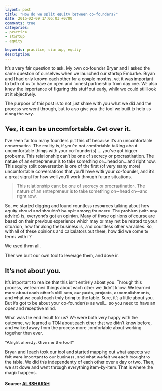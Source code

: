 ```yaml
---
layout: post
title: "How do we split equity between co-founders?"
date: 2015-02-09 17:06:03 +0700
comments: true
categories: 
- practice
- startup
- equity

keywords: practice, startup, equity
description: 
---
```


It’s a very fair question to ask. My own co-founder Bryan and I asked the same question of ourselves when we launched our startup Embarke. Bryan and I had only known each other for a couple months, yet it was important to both of us to have an open and honest partnership from day one. We also knew the importance of figuring this stuff out early, while we could still look at it objectively.

The purpose of this post is to not just share with you what we did and the process we went through, but to also give you the tool we built to help us along the way.

## Yes, it can be uncomfortable. Get over it.

I’ve seen far too many founders put this off because it’s an uncomfortable conversation. The reality is, if you’re not comfortable talking about uncomfortable things with your co-founder(s) ... you’ve got bigger problems. This relationship can’t be one of secrecy or procrastination. The nature of an entrepreneur is to take something on…head on…and right now. This equity split conversation is one of the first (of very many more) uncomfortable conversations that you’ll have with your co-founder, and it’s a great signal for how well you’ll work through future situations.

> This relationship can’t be one of secrecy or procrastination. The nature of an entrepreneur is to take something on--head on--and right now.

So, we started digging and found countless resources talking about how equity should and shouldn’t be split among founders. The problem (with any advice) is, everyone’s got an opinion. Many of those opinions of course are based on their previous experience which may or may not be related to your situation, how far along the business is, and countless other variables. So, with all of these opinions and calculators out there, how did we come to terms with it?

We used them all.

Then we built our own tool to leverage them, and dove in.

## It’s not about you.

It’s important to realize that this isn’t entirely about you. Through this process, we learned things about each other we didn’t know. We learned more about each other’s skill sets, our pasts, projects, accomplishments, and what we could each truly bring to the table. Sure, it’s a little about you. But it’s got to be about your co-founder(s) as well... so you need to have an open and receptive mind. 

What was the end result for us? We were both very happy with the outcome, we learned a TON about each other that we didn’t know before, and walked away from the process more comfortable about working together than ever.

"Alright already. Give me the tool!"

Bryan and I each took our tool and started mapping out what aspects we felt were important to our business, and what we felt we each brought to the table. We did this independently of each other over a day or two. Then, we sat down and went through everything item-by-item. That is where the magic happens.

#### Source: [AL BSHARAH](https://al.bsharah.com/co-founders-its-time-to-split-that-equity/)